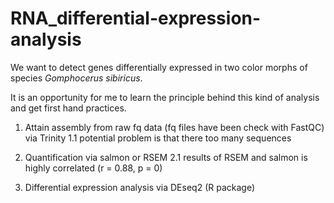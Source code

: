 # RNA_differential-expression-analysis
We want to detect genes differentially expressed in two color morphs of species *Gomphocerus sibiricus*.

It is an opportunity for me to learn the principle behind this kind of analysis and get first hand practices.

1. Attain assembly from raw fq data (fq files have been check with FastQC) via Trinity
1.1 potential problem is that there too many sequences

2. Quantification via salmon or RSEM
2.1 results of RSEM and salmon is highly correlated (r = 0.88, p = 0)

3. Differential expression analysis via DEseq2 (R package)
